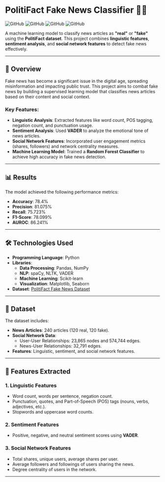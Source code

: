 # PolitiFact Fake News Classifier 🕵️‍♂️

![GitHub](https://img.shields.io/badge/Language-Python-blue)
![GitHub](https://img.shields.io/badge/Library-Scikit_Learn-orange)
![GitHub](https://img.shields.io/badge/Tool-spaCy-green)
![GitHub](https://img.shields.io/badge/Dataset-PolitiFact-yellow)

A machine learning model to classify news articles as **"real"** or **"fake"** using the **PolitiFact dataset**. This project combines **linguistic features**, **sentiment analysis**, and **social network features** to detect fake news effectively.

---

## 🚀 **Overview**

Fake news has become a significant issue in the digital age, spreading misinformation and impacting public trust. This project aims to combat fake news by building a supervised learning model that classifies news articles based on their content and social context.

### Key Features:
- **Linguistic Analysis**: Extracted features like word count, POS tagging, negation count, and punctuation usage.
- **Sentiment Analysis**: Used **VADER** to analyze the emotional tone of news articles.
- **Social Network Features**: Incorporated user engagement metrics (shares, followers) and network centrality measures.
- **Machine Learning Model**: Trained a **Random Forest Classifier** to achieve high accuracy in fake news detection.

---

## 📊 **Results**

The model achieved the following performance metrics:
- **Accuracy**: 78.4%
- **Precision**: 81.075%
- **Recall**: 75.723%
- **F1-Score**: 78.099%
- **AUROC**: 86.241%

---

## 🛠️ **Technologies Used**

- **Programming Language**: Python
- **Libraries**:
  - **Data Processing**: Pandas, NumPy
  - **NLP**: spaCy, NLTK, VADER
  - **Machine Learning**: Scikit-learn
  - **Visualization**: Matplotlib, Seaborn
- **Dataset**: [PolitiFact Fake News Dataset](https://www.politifact.com/)

---

## 📂 **Dataset**

The dataset includes:
- **News Articles**: 240 articles (120 real, 120 fake).
- **Social Network Data**:
  - User-User Relationships: 23,865 nodes and 574,744 edges.
  - News-User Relationships: 32,791 edges.
- **Features**: Linguistic, sentiment, and social network features.

---

## 🧩 **Features Extracted**

### 1. **Linguistic Features**
- Word count, words per sentence, negation count.
- Punctuation, quotes, and Part-of-Speech (POS) tags (nouns, verbs, adjectives, etc.).
- Stopwords and uppercase word counts.

### 2. **Sentiment Features**
- Positive, negative, and neutral sentiment scores using **VADER**.

### 3. **Social Network Features**
- Total shares, unique users, average shares per user.
- Average followers and followings of users sharing the news.
- Degree centrality of users in the network.

---
